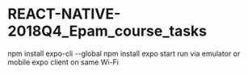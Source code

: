 # REACT-NATIVE-2018Q4_Epam_course_tasks
npm install expo-cli --global
npm install
expo start
run via emulator or mobile expo client on same Wi-Fi
